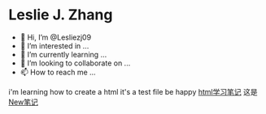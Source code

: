 # Leslie J. Zhang

- 👋 Hi, I’m @Lesliezj09
- 👀 I’m interested in ...
- 🌱 I’m currently learning ...
- 💞️ I’m looking to collaborate on ...
- 📫 How to reach me ...

<!---
Lesliezj09/Lesliezj09 is a ✨ special ✨ repository because its `README.md` (this file) appears on your GitHub profile.
You can click the Preview link to take a look at your changes.
--->


i'm learning how to create a html
it's a test file
be happy
[html学习笔记](https://lesliezj09.github.io/lesliezh/)
这是[New笔记]( https://lesliezj09.github.io/HTML-Notes/)
